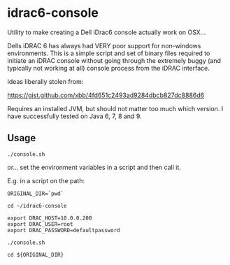 # idrac6-console
Utility to make creating a Dell iDrac6 console actually work on OSX...

Dells iDRAC 6 has always had VERY poor support for non-windows environments. This is a simple script and set of binary files required to initiate an iDRAC console without going through the extremely buggy (and typically not working at all) console process from the iDRAC interface.

Ideas liberally stolen from:

https://gist.github.com/xbb/4fd651c2493ad9284dbcb827dc8886d6

Requires an installed JVM, but should not matter too much which version. I have successfully tested on Java 6, 7, 8 and 9.

## Usage

```
./console.sh
```

or... set the environment variables in a script and then call it.

E.g. in a script on the path:

```
ORIGINAL_DIR=`pwd`
      
cd ~/idrac6-console
  
export DRAC_HOST=10.0.0.200
export DRAC_USER=root
export DRAC_PASSWORD=defaultpassword
  
./console.sh
  
cd ${ORIGINAL_DIR}
```